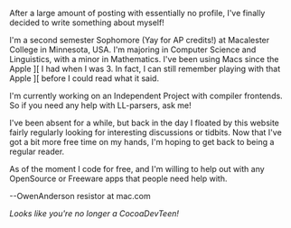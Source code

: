 

After a large amount of posting with essentially no profile, I've finally decided to write something about myself!

I'm a second semester Sophomore (Yay for AP credits!) at Macalester College in Minnesota, USA.  I'm majoring in Computer Science and Linguistics, with a minor in Mathematics.  I've been using Macs since the Apple ][ I had when I was 3.  In fact, I can still remember playing with that Apple ][ before I could read what it said.

I'm currently working on an Independent Project with compiler frontends.  So if you need any help with LL-parsers, ask me!

I've been absent for a while, but back in the day I floated by this website fairly regularly looking for interesting discussions or tidbits.  Now that I've got a bit more free time on my hands, I'm hoping to get back to being a regular reader.

As of the moment I code for free, and I'm willing to help out with any OpenSource or Freeware apps that people need help with.

--OwenAnderson
resistor at mac.com

*Looks like you're no longer a CocoaDevTeen!*
